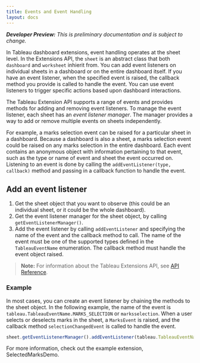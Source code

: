 ```yaml
---
title: Events and Event Handling
layout: docs
---
```


<div class="alert alert-info">
    <i><b>Developer Preview:</b> This is preliminary documentation and is subject to change.</i> 
</div> 


In Tableau dashboard extensions, event handling operates at the sheet level. In the Extensions API, the `sheet` is an abstract class that both `dashboard` and `worksheet` inhierit from. You can add event listeners on individual sheets in a dashboard or on the entire dashboard itself. If you have an event listener, when the specified event is raised, the callback method you provide is called to handle the event. You can use event listeners to trigger specific actions based upon dashboard interactions. 

The Tableau Extension API supports a range of events and provides methods for adding and removing event listeners. To manage the event listener, each sheet has an *event listener manager*. The manager provides a way to add or remove multiple events on sheets independently. 

For example, a marks selection event can be raised for a particular sheet in a dashboard. Because a dashboard is also a sheet, a marks selection event could be raised on  any marks selection in the entire dashboard. Each event contains an anonymous object with information pertaining to that event, such as the type or name of event and sheet the event occurred on.
Listening to an event is done by calling the `addEventListener(type, callback)` method and passing in a callback function to handle the event. 

## Add an event listener  

1. Get the sheet object that you want to observe (this could be an individual sheet, or it could be the whole dashboard). 
2. Get the event listener manager for the sheet object, by calling `getEventListenerManager()`. 
3. Add the event listener by calling `addEventListener` and specifying the name of the event and the callback method to call. The name of the event must be one of the supported types defined in the `TableauEventName` enumeration. The callback method must handle the event object raised.

> **Note:** For information about the Tableau Extensions API, see <a href="{{ site.baseurl }}/docs/index.html" target="_blank">API Reference</a>. 


### Example 

In most cases, you can create an event listener by chaining the methods to the sheet object. In the following example, the name of the event is `tableau.TableauEventName.MARKS_SELECTION` or `marksselection`. When a user selects or deselects marks in the sheet, a `MarksEvent` is raised, and the callback method `selectionChangedEvent` is called to handle the event. 

```javascript   
sheet.getEventListenerManager().addEventListener(tableau.TableauEventName.MarksSelection, selectionChangedEvent);
```  

For more information, check out the example extension, SelectedMarksDemo.